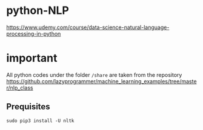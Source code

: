 # python-NLP
https://www.udemy.com/course/data-science-natural-language-processing-in-python

# important 
All python codes under the folder ```/share``` are taken from the repository https://github.com/lazyprogrammer/machine_learning_examples/tree/master/nlp_class

## Prequisites
```shell
sudo pip3 install -U nltk
```
